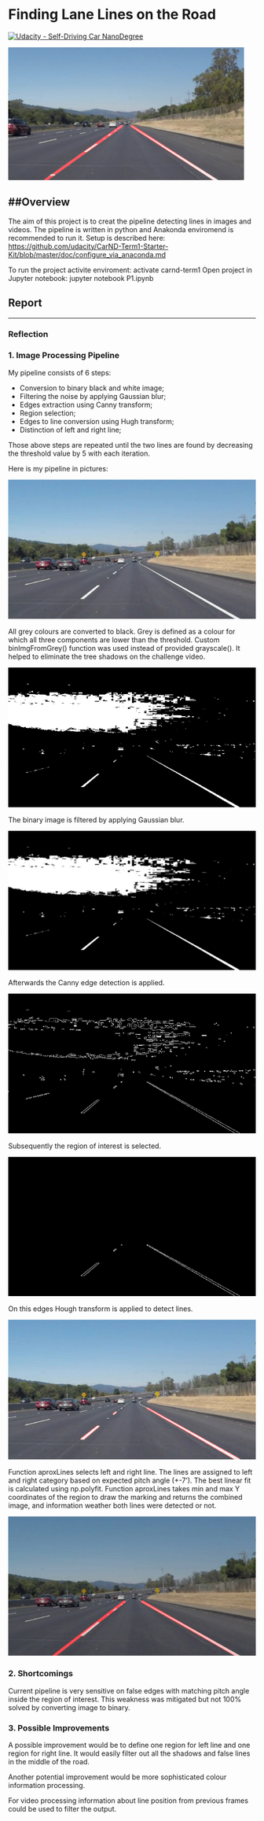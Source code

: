 # **Finding Lane Lines on the Road** 
[![Udacity - Self-Driving Car NanoDegree](https://s3.amazonaws.com/udacity-sdc/github/shield-carnd.svg)](http://www.udacity.com/drive)

<img src="examples/laneLines_thirdPass.jpg" width="480" alt="Combined Image" />

##Overview
---

The aim of this project is to creat the pipeline detecting lines in images and videos. The pipeline is written in python and Anakonda enviromend is recommended to run it.
Setup is described here: https://github.com/udacity/CarND-Term1-Starter-Kit/blob/master/doc/configure_via_anaconda.md

To run the project activite enviroment: 
activate carnd-term1
Open project in Jupyter notebook:
jupyter notebook P1.ipynb

## Report

[//]: # (Image References)

[baseImage]: ./test_images/solidWhiteCurve.jpg "Base Image"
[binImage]: ./test_images_output/binsolidWhiteCurve.jpg "Binary image"
[binGaussImage]: ./test_images_output/binGaussolidWhiteCurve.jpg "Filtered binary image"
[cannyImage]: ./test_images_output/CannysolidWhiteCurve.jpg "Canny esges image"
[cannyRegionImage]: ./test_images_output/cannyRegionsolidWhiteCurve.jpg "Canny esges region image"
[houghImage]: ./test_images_output/houghLinessolidWhiteCurve.jpg "After Hough Transform"
[finalImage]: ./test_images_output/solidWhiteCurve.jpg "Final Image"



---

### Reflection

### 1. Image Processing Pipeline

My pipeline consists of 6 steps:
* Conversion to binary black and white image;
* Filtering the noise by applying Gaussian blur;
* Edges extraction using Canny transform;
* Region selection;
* Edges to line conversion using Hugh transform;
* Distinction of left and right line; 

Those above steps are repeated until the two lines are found by decreasing the threshold value by 5 with each iteration.

Here is my pipeline in pictures:

![alt text][baseImage]

All grey colours are converted to black. Grey is defined as a colour for which all three components are lower than the threshold. Custom binImgFromGrey() function was used instead of provided grayscale(). It helped to eliminate the tree shadows on the challenge video.

![alt text][binImage]

The binary image is filtered by applying Gaussian blur.

![alt text][binGaussImage]

Afterwards the Canny edge detection is applied. 

![alt text][cannyImage]

Subsequently the region of interest is selected.

![alt text][cannyRegionImage]

On this edges Hough transform is applied to detect lines.

![alt text][houghImage]

Function aproxLines selects left and right line. The lines are assigned to left and right category based on expected pitch angle (+-7’). The best linear fit is calculated using np.polyfit. Function aproxLines takes min and max Y coordinates of the region to draw the marking and returns the combined image, and information weather both lines were detected or not.

![alt text][finalImage]


### 2. Shortcomings


Current pipeline is very sensitive on false edges with matching pitch angle inside the region of interest. This weakness was mitigated but not 100% solved by converting image to binary.


### 3. Possible Improvements

A possible improvement would be to define one region for left line and one region for right line. It would easily filter out all the shadows and false lines in the middle of the road.

Another potential improvement would be more sophisticated colour information processing.

For video processing information about line position from previous frames could be used to filter the output.
